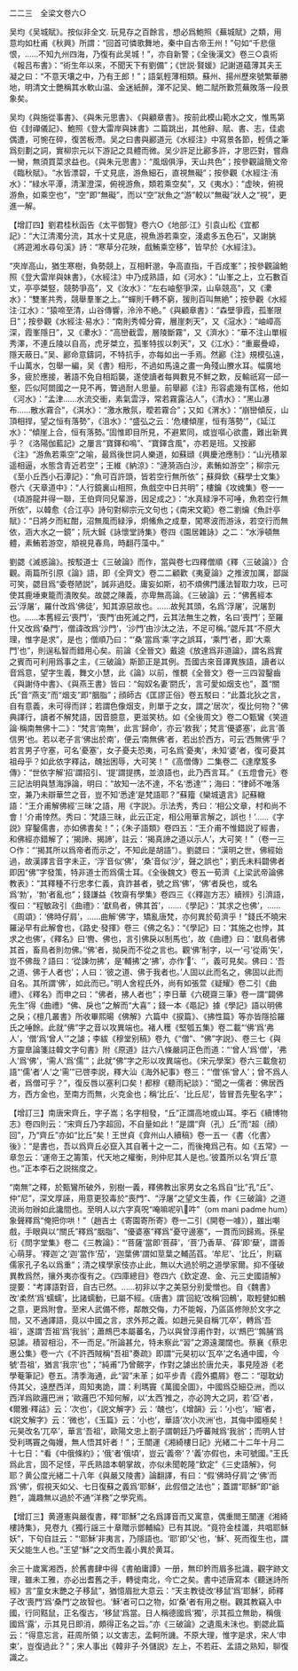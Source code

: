 二二三　全梁文卷六○

吴均《吴城賦》。按似非全文. 玩見存之百餘言，想必爲鮑照《蕪城賦》之類，用意均如杜甫《秋興》所謂：“回首可憐歌舞地，秦中自古帝王州！”句如“千悲億恨，……不知九州四海，乃復有此吴城！”，亦自新警；《全後漢文》卷三○袁術《報吕布書》：“術生年以來，不聞天下有劉備”；《世説·賢媛》記謝道藴薄其夫王凝之曰：“不意天壤之中，乃有王郎！”；語氣輕薄相類。蘇州、揚州歷來號繁華勝地，明清文士艷稱其水軟山温、金迷紙醉，渾不記吴、鮑二賦所歎荒蕪敗落一段景象矣。

吴均《與施從事書》、《與朱元思書》、《與顧章書》。按前此模山範水之文，惟馬第伯《封禪儀記》、鮑照《登大雷岸與妹書》二篇跳出，其他辭、賦、書、志，佳處偶遭，可惋在碎，復苦板滯。吴之曰書與酈道元《水經注》中寫景各節，輕倩之筆爲刻劃之詞，實柳宗元以下游記之具體而微。吴少許足比酈多許，才思匹對，嘗鼎一臠，無須買菜求益也。《與朱元思書》：“風烟俱淨，天山共色”；按參觀論簡文帝《臨秋賦》。“水皆漂碧，千丈見底，游魚細石，直視無礙”；按參觀《水經注·洧水》：“緑水平潭，清潔澄深，俯視游魚，類若乘空矣”，又《夷水》：“虚映，俯視游魚，如乘空也”，“空”即“無礙”，而以“空”狀魚之“游”較以“無礙”狀人之“視”，更進一解。

【增訂四】劉君桂秋函告《太平御覽》卷六○《地部·江》引袁山松《宜都記》：“大江清濁分流，其水十丈見底，視魚游若乘空，淺處多五色石”，又謝朓《將遊湘水尋句溪》詩：“寒草分花映，戲鮪乘空移”，皆早於《水經注》。

“夾岸高山，猶生寒樹，負勢競上，互相軒邈，争高直指，千百成峯”；按參觀論鮑照《登大雷岸與妹書》，《水經注》中乃成熟語，如《河水》：“山峯之上，立石數百丈，亭亭桀竪，競勢爭高”，又《汝水》：“左右岫壑爭深，山阜競高”，又《㶟水》：“雙峯共秀，競舉羣峯之上。”“蟬則千轉不窮，猨則百叫無絶”；按參觀《水經注·江水》：“猿啼至清，山谷傳響，泠泠不絶。”《與顧章書》：“森壁爭霞，孤峯限日”；按參觀《水經注·易水》：“南則秀幛分霄，層崖刺天”，又《滱水》：“岫嶂高深，霞峯隱日”，又《㶟水》：“高巒截雲，層陵斷霧”，又《濟水》：“華不注山單椒秀澤，不連丘陵以自高，虎牙桀立，孤峯特拔以刺天”，又《江水》：“重巖疊嶂，隱天蔽日。”吴、酈命意鑄詞，不特抗手，亦每如出一手焉。然酈《注》規模弘遠，千山萬水，包舉一編，吴《書》相形，不過如馬遠之畫一角殘山賸水耳。幅廣地多，疲於應接，著語不免自相蹈襲，遂使讀者每興數見不鮮之歎，反輸祇寫一邱一壑，匹似阿閦國之一見不再，瞥過耐人思量。前舉酈《注》形容處幾有匡格，他如《河水》：“孟津……水流交衝，素氣雲浮，常若霧露沾人”，《清水》：“黑山瀑布……散水霧合”，《淇水》：“激水散氛，曖若霧合”；又如《渭水》：“崩巒傾反，山頂相捍，望之恒有落勢”，《沮水》：“盛弘之云：‘危樓傾崖，恒有落勢’”，《延江水》：“傾崖上合，恒有落勢。”固惟即目所見，不避累同，或豈嘔心欲盡，難出新異乎？《洛陽伽藍記》之屢言“寶鐸和鳴”、“寶鐸含風”，亦若是班。又按酈《注》“游魚若乘空”之喻，最爲後世詞人樂道，如蘇頲《興慶池應制》：“山光積翠遥相逼，水態含青近若空”；王維《納涼》：“漣漪涵白沙，素鮪如游空”；柳宗元《至小丘西小石潭記》：“魚可百許頭，皆若空行無所依”；蘇舜欽《蘇學士文集》卷六《天章道中》：“人行鏡裏山相照，魚戲空中日共明”；樓鑰《攻媿集》卷一一《頃游龍井得一聯，王伯齊同兒輩游，因足成之》：“水真緑淨不可唾，魚若空行無所依”，以韓愈《合江亭》詩句對柳宗元文句也；《南宋文範》卷二劉爚《魚計亭賦》：“日將夕而紅酣，沼無風而緑淨，炯鯈魚之成羣，闖寒波而游泳，若空行而無依，涵大水之一鏡”；阮大鋮《詠懷堂詩集》卷四《園居雜詠》之二：“水淨頓無體，素鮪若游空，頫視見春鳥，時翻荇藻中。”

劉勰《滅惑論》。按駁道士《三破論》而作，當與卷七四釋僧順《釋〈三破論〉》合觀。兩篇所引原《論》語，即《全齊文》卷二二顧歡《夷夏論》之推波加厲，鄙誕可笑，勰目爲“委卷陋説”，誠非過貶。庸妄如斯，初不煩佛門護法智取力攻，已可使其鹿埵東籠而潰敗矣。故勰之陳義，亦卑無高論。《三破論》云：“佛舊經本云‘浮屠’，羅什改爲‘佛徒’，知其源惡故也。……故髡其頭，名爲‘浮屠’，況屠割也。……本舊經云‘喪門’，‘喪門’由死滅之門，云其法無生之教，名曰‘喪門’；至羅什又改爲‘桑門’，僧諱改爲‘沙門’，‘沙門’由沙汰之法，不足可稱。”勰斥其“不原大理，惟字是求”，是也；僧順乃曰：“‘桑’當爲‘乘’字之誤耳，‘乘門’者，即‘大乘門’也”，則逞私智而錯用心矣。前論《全晉文》戴逵《放達爲非道論》，謂名爲實之賓而可利用爲事之主，《三破論》斯節正是其例。吾國古來音譯異族語，讀者以音爲意，望字生義，舞文小慧，此《論》以前，惟覩《全晉文》卷一三四習鑿齒《與謝侍中書》、《與燕王書》皆曰：“匈奴名妻‘閼氏’，言可愛如烟支也”，蓋“關氏”音“燕支”而“烟支”即“胭脂”；顔師古《匡謬正俗》卷五駁曰：“此蓋北狄之言，自有意義，未可得而詳；若謂色像烟支，則單于之女，謂之‘居次’，復比何物？”佛典譯行，讀者不解梵語，因音臆意，更滋笑枋。如《全後周文》卷二○甄鸞《笑道論·稱南無佛十二》：“梵言‘南無’，此言‘歸命’，亦云‘救我’；梵言‘優婆塞’，此言‘善信男’也。若以老子言‘佛出於南’，便云‘南無佛’者，若出於西方，可云‘西無佛’乎？若言男子守塞，可名‘憂塞’，女子憂夫恐夷，可名爲‘憂夷’，未知‘婆’者，復可憂其祖母乎？如此依字釋詁，醜拙困辱，大可笑！”《高僧傳》二集卷二《達摩笈多傳》：“世依字解‘招’謂招引、‘提’謂提携，並浪語也，此乃西言耳。”《五燈會元》卷三記法明與慧海諍論，明曰：“故知一法不達，不名‘悉達’”；海曰：“律師不唯落空，兼乃未辯華竺之音，豈不知‘悉達’是梵語耶？”蘇籀《欒城遺言》記蘇轍語：“王介甫解佛經‘三昧’之語，用《字説》。示法秀，秀曰：‘相公文章，村和尚不會！’介甫悻然。秀曰：‘梵語三昧，此云正定，相公用華言解之，誤也！’……《字説》穿鑿儒書，亦如佛書矣！”；《朱子語類》卷四五：“王介甫不惟錯説了經書，和佛經亦錯解了；‘揭諦、揭諦’，註云：‘揭真諦之道以示人’，大可笑！”（卷一三○作：“‘揭其所以爲帝者而示之’，不知此是胡語”）。劉勰曰：“漢明之世，佛經始過，故漢譯言音字未正，‘浮’音似‘佛’，‘桑’音似‘沙’，聲之誤也”；劉氏未料闢佛者即因“佛”字發策，特非道士而爲儒士耳。《全後魏文》卷五一荀濟《上梁武帝論佛教表》：“其釋種不行忠孝仁義，貪詐甚者，號之爲‘佛’，‘佛’者戾也，或名爲‘勃’，‘勃’者亂也”；錢謙益《牧齋有學集》卷四三《〈釋迦方志〉續辨》引濟語，復曰：“程敏政引《曲禮》：‘獻鳥者，佛其首’，……《學記》：‘其求之也佛’，……《周頌》：‘佛時仔肩’，……曲解‘佛’字，矯亂唐梵，亦何異於荀濟乎！”錢氏不曉宋羅泌早有此解會也，《路史·發揮》卷三《佛之名》：“《學記》曰：‘其施之也悖，其求之也佛’，《釋名》曰‘轡、佛也，言引佛戾以制馬也’，故《曲禮》曰：‘獻鳥者佛其首，畜鳥者則勿佛。’‘佛’者，拗戾而不從之言也。觀‘佛’制字，以一‘弓’從兩‘矢’，豈不佛哉？語曰：‘從諫勿拂’，是‘輔拂’之‘拂’，亦作‘𢏇’、‘’，義可見矣。佛曰：‘吾之道、佛于人者也’；人曰：‘彼之道、佛于我者也。’人固以此而名之，佛固以此而自名。其所謂‘佛’，如此而已。”明人舍程氏外，尚有如張萱《疑耀》卷二引《曲禮》、《釋名》而申之曰：“佛者，拂人者也”；李日華《六硯齋三筆》卷一謂“闢佛先生”得《曲禮》“佛、戾也”之解而“大喜”；錢一本《黽記》據《學記》語以明佛之戾；《檀几叢書》所收畢熙暘《佛解》六篇中《捩篇》、《拂性篇》等亦皆隱拾羅氏之唾餘。此就“佛”字之音以攻異端也。褚人穫《堅瓠五集》卷二載“‘佛’爲‘弗人’，‘僧’爲‘曾人’”之謔；李紱《穆堂别稿》卷九《“僧”、“佛”字説》、卷三七《與方靈臯論箋註韓文字句書》附《原道》註六八條嚴詞正色而道：“‘曾人’爲‘僧’，‘弗人’爲‘佛’，‘需人’爲‘儒’”；此就“佛”字之形以攻異端也。《宋元學案》卷六三載詹初語“‘儒’者‘人’之‘需’”已啓李説，釋大汕《海外紀事》卷三：“‘僧’係‘曾人’；曾不爲人者，爲僧可乎？”，復反唇以塞利口矣！都穆《聽雨紀談》：“聞之一儒者：佛居西方，西方金也，至南方而無，火克金也；稱‘比丘’、‘比丘尼’，皆冒吾先聖名字”；

【增訂三】南唐宋齊丘，字子嵩；名字相發，“丘”正謂高地或山耳。李石《續博物志》卷四則云：“宋齊丘乃字超回，不自量如此！”是謂“齊（孔）丘”而“超（顔）回”，乃“齊丘”亦如“比丘”矣！王世貞《弇州山人續稿》卷一五一《書〈化書〉後》：“是書也，吾以爲齊丘必竄入其自著十之一二，而後掩爲己有。如《五常》一章忽云：‘運帝王之籌策，代天地之權衡，則仲尼其人是也。’彼蓋所以名‘齊丘’意也。”正本李石之説揣度之。

“南無”之釋，於甄鸞所破外，别樹一義，釋佛教出家男女之名爲自“比”孔“丘”、仲“尼”，深文厚誣，用意更狡毒於“喪門”、“浮屠”之望文生義，作《三破論》之道流尚勿辦如此讒間也。至明人以六字真呪“唵嘛呢叭𡄣吽”（om mani padme hum）象聲釋爲“俺把你哄！”（趙吉士《寄園寄所寄》卷一二引《開卷一噱》），雖出嘲戲，手眼與以“關氏”釋爲“胭脂”、“優婆塞”釋爲“憂守邊塞”，一貫而同歸焉。孫星衍《問字堂集》卷二《三教論》：“‘菩薩’當即‘菩薛’，‘菩’乃香草、‘薛’即‘蘖’，謂善心萌芽。‘釋迦’之‘迦’當作‘茄’，‘迦葉佛’謂如莖葉之輔菡萏。‘牟尼’、‘比丘’，則竊儒家孔子名以爲重”；清之樸學家伎亦止此，無以大過於明之道學家爾。抑不僅破異教爲然，攘外夷亦復有之。《四庫總目》卷四六《欽定遼、金、元三史國語解》提要：“考譯語對音，自古已然。……初非以字之美惡分别愛憎也。自《魏書》改‘柔然’爲‘蠕蠕’，比諸蠕動，已屬不經。《唐書》謂‘回紇’改稱‘回鶻’，取輕健如鶻之意，更爲附會。至宋人武備不修，鄰敵交侮，力不能報，乃區區修隙於文字之間，又不通譯語，竟以中國之言，求外邦之義。如趙元昊自稱‘兀卒’，轉爲‘吾祖’，遂謂‘吾祖’爲‘我翁’；蕭鷓巴本屬蕃名，乃以與曾淳甫作對，以‘鷓巴’‘鶉脯’爲惡謔。積習相沿，不一而足。”所論甚允，特未察此“習”之源遠瀾闊也。蔡襄《蔡忠惠公集》卷一六《不許西賊稱“吾祖”奏疏》即謂“元昊初以‘瓦卒’之名通中國，今號‘吾祖’，猶言‘我宗’也”；“純甫”乃曾覿字，作對之謔出於唐允夫，事見陸游《老學菴筆記》卷五。清季海通，此“習”未革；如平步青《霞外攟屑》卷二：“璱耽幼侍其父，遠歷西洋，周知夷詭，謂：利瑪竇《萬國全圖》，中國爲亞細亞洲，而以西洋爲歐邏巴洲；‘歐邏巴’不知何解，以‘太西’推之，亦必誇大之詞，若‘亞’者，《爾雅·釋詁》云：‘次也’，《説文解字》云：‘醜也’，《增韻》云：‘小也’，‘細’者，《説文解字》云：‘微也’，《玉篇》云：‘小也’，華語‘次小次洲’也，其侮中國極矣！元昊改名‘兀卒’，華言‘吾祖’，歐陽文忠上劄子謂朝廷乃呼蕃賊爲‘我翁’；而明人甘受利瑪竇之侮嫚，無人悟其奸者！”；王闓運《湘綺樓日記》光緒二十二年十月二十七日：“看《中俄條約》；‘俄’者‘俄頃’，豈云‘義帝’？‘義’亦假也，未可號國。”王氏爲此言，固不足怪，平氏熟諳本朝掌故，亦似未聞乾隆“欽定”《三史語解》，何耶？黄公度光緒二十八年《與嚴又陵書》論翻譯，有曰：“假‘佛時仔肩’之‘佛’而爲‘佛’，假視天如父、七日復蘇之義爲‘耶穌’，此假借之法也”；蓋謂“耶穌”即“爺甦”，識趣無以過於不通“洋務”之學究焉。

【增訂三】黄遵憲與嚴復書，釋“耶穌”之名爲譯音而又寓意，偶重閲王闓運《湘綺樓詩集》，見卷九《獨行謡三十章贈示鄧輔綸》已有其説。“竟符金桂讖，共唱耶穌妖”，下句自註云：“‘耶穌’非夷言，乃隱語也。‘耶’即‘父’也，‘穌’、死而復生也，謂天父能生人也。”王望“穌”之文而生義小異於黄耳。

余三十歲寓湘西，於舊書肆中得《書舶庸譚》一册，無印鈐而眉多批識，觀字跡文理，雖未工雅，亦必出耆舊之手，轉徙南北，今亡之矣。書中述唐寫本《聽迷詩所經》言“童女末艷之子移鼠”，猶憶眉批大意云：“天主教徒改‘移鼠’爲‘耶穌’，師釋子改‘喪門’爲‘桑門’之故智也。‘穌’者可口之物，如‘桑’者有用之樹。觀其教竊入中國，行同黠鼠，正名復古，‘移鼠’爲當。日人稱德國爲‘獨’，示其孤立無助，稱俄國爲‘露’，示其見日即消，頗得正名之旨。”亦《三破論》之遺風未沬也。劉勰此篇云：“得意忘言，莊周所領；以文害志，孟軻所譏。不原大理，惟字是求，宋人‘申束’，豈復過此？”；宋人事出《韓非子·外儲説》左上，不若莊、孟語之熟知，聊復識之。